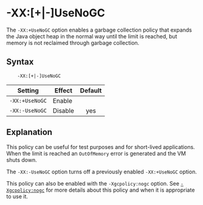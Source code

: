 <!--
* Copyright (c) 2017, 2021 IBM Corp. and others
*
* This program and the accompanying materials are made
* available under the terms of the Eclipse Public License 2.0
* which accompanies this distribution and is available at
* https://www.eclipse.org/legal/epl-2.0/ or the Apache
* License, Version 2.0 which accompanies this distribution and
* is available at https://www.apache.org/licenses/LICENSE-2.0.
*
* This Source Code may also be made available under the
* following Secondary Licenses when the conditions for such
* availability set forth in the Eclipse Public License, v. 2.0
* are satisfied: GNU General Public License, version 2 with
* the GNU Classpath Exception [1] and GNU General Public
* License, version 2 with the OpenJDK Assembly Exception [2].
*
* [1] https://www.gnu.org/software/classpath/license.html
* [2] http://openjdk.java.net/legal/assembly-exception.html
*
* SPDX-License-Identifier: EPL-2.0 OR Apache-2.0 OR GPL-2.0 WITH
* Classpath-exception-2.0 OR LicenseRef-GPL-2.0 WITH Assembly-exception
-->

# -XX:\[+|-\]UseNoGC  

The `-XX:+UseNoGC` option enables a garbage collection policy that expands the Java object heap in the normal way until the limit is reached, but memory is not
reclaimed through garbage collection.

## Syntax

        -XX:[+|-]UseNoGC

| Setting                 | Effect | Default                                                                            |
|-------------------------|--------|:----------------------------------------------------------------------------------:|
|`-XX:+UseNoGC`           | Enable |                                                                                    |
|`-XX:-UseNoGC`           | Disable| <i class="fa fa-check" aria-hidden="true"></i><span class="sr-only">yes</span> |

## Explanation

This policy can be useful for test purposes and for short-lived applications. When the limit is reached an `OutOfMemory` error is generated and the VM shuts down.

The `-XX:-UseNoGC` option turns off a previously enabled `-XX:+UseNoGC` option.

This policy can also be enabled with the `-Xgcpolicy:nogc` option. See [`-Xgcpolicy:nogc`](xgcpolicy.md#nogc) for more details about this policy and when it is appropriate to use it.



<!-- ==== END OF TOPIC ==== xxusenogc.md ==== -->
